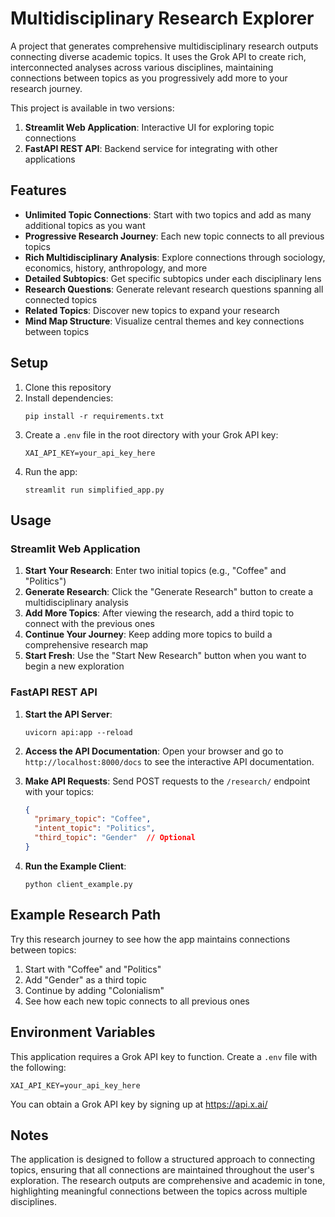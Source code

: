# Multidisciplinary Research Explorer

A project that generates comprehensive multidisciplinary research outputs connecting diverse academic topics. It uses the Grok API to create rich, interconnected analyses across various disciplines, maintaining connections between topics as you progressively add more to your research journey.

This project is available in two versions:
1. **Streamlit Web Application**: Interactive UI for exploring topic connections
2. **FastAPI REST API**: Backend service for integrating with other applications

## Features

- **Unlimited Topic Connections**: Start with two topics and add as many additional topics as you want
- **Progressive Research Journey**: Each new topic connects to all previous topics
- **Rich Multidisciplinary Analysis**: Explore connections through sociology, economics, history, anthropology, and more
- **Detailed Subtopics**: Get specific subtopics under each disciplinary lens
- **Research Questions**: Generate relevant research questions spanning all connected topics
- **Related Topics**: Discover new topics to expand your research
- **Mind Map Structure**: Visualize central themes and key connections between topics

## Setup

1. Clone this repository
2. Install dependencies:
   ```
   pip install -r requirements.txt
   ```
3. Create a `.env` file in the root directory with your Grok API key:
   ```
   XAI_API_KEY=your_api_key_here
   ```
4. Run the app:
   ```
   streamlit run simplified_app.py
   ```

## Usage

### Streamlit Web Application

1. **Start Your Research**: Enter two initial topics (e.g., "Coffee" and "Politics")
2. **Generate Research**: Click the "Generate Research" button to create a multidisciplinary analysis
3. **Add More Topics**: After viewing the research, add a third topic to connect with the previous ones
4. **Continue Your Journey**: Keep adding more topics to build a comprehensive research map
5. **Start Fresh**: Use the "Start New Research" button when you want to begin a new exploration

### FastAPI REST API

1. **Start the API Server**:
   ```
   uvicorn api:app --reload
   ```

2. **Access the API Documentation**:
   Open your browser and go to `http://localhost:8000/docs` to see the interactive API documentation.

3. **Make API Requests**:
   Send POST requests to the `/research/` endpoint with your topics:
   ```json
   {
     "primary_topic": "Coffee",
     "intent_topic": "Politics",
     "third_topic": "Gender"  // Optional
   }
   ```

4. **Run the Example Client**:
   ```
   python client_example.py
   ```

## Example Research Path

Try this research journey to see how the app maintains connections between topics:

1. Start with "Coffee" and "Politics"
2. Add "Gender" as a third topic
3. Continue by adding "Colonialism"
4. See how each new topic connects to all previous ones

## Environment Variables

This application requires a Grok API key to function. Create a `.env` file with the following:

```
XAI_API_KEY=your_api_key_here
```

You can obtain a Grok API key by signing up at https://api.x.ai/

## Notes

The application is designed to follow a structured approach to connecting topics, ensuring that all connections are maintained throughout the user's exploration. The research outputs are comprehensive and academic in tone, highlighting meaningful connections between the topics across multiple disciplines.

